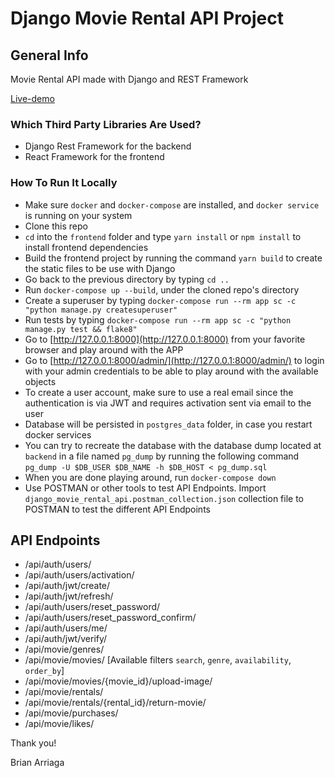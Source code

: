 # Django Movie Rental API Project

## General Info

Movie Rental API made with Django and REST Framework

[Live-demo](http://django-rental-movie-app.herokuapp.com)

### Which Third Party Libraries Are Used?

- Django Rest Framework for the backend
- React Framework for the frontend

### How To Run It Locally

- Make sure `docker` and `docker-compose` are installed, and `docker service` is running on your system
- Clone this repo
- `cd` into the `frontend` folder and type `yarn install` or `npm install` to install frontend dependencies
- Build the frontend project by running the command `yarn build` to create the static files to be use with Django
- Go back to the previous directory by typing `cd ..`
- Run `docker-compose up --build`, under the cloned repo's directory
- Create a superuser by typing `docker-compose run --rm app sc -c "python manage.py createsuperuser"`
- Run tests by typing `docker-compose run --rm app sc -c "python manage.py test && flake8"`
- Go to [http://127.0.0.1:8000](http://127.0.0.1:8000) from your favorite browser and play around with the APP
- Go to [http://127.0.0.1:8000/admin/](http://127.0.0.1:8000/admin/) to login with your admin credentials to be able to play around with the available objects
- To create a user account, make sure to use a real email since the authentication is via JWT and requires activation sent via email to the user
- Database will be persisted in `postgres_data` folder, in case you restart docker services
- You can try to recreate the database with the database dump located at `backend` in a file named `pg_dump` by running the following command `pg_dump -U $DB_USER $DB_NAME -h $DB_HOST < pg_dump.sql`
- When you are done playing around, run `docker-compose down`
- Use POSTMAN or other tools to test API Endpoints. Import `django_movie_rental_api.postman_collection.json` collection file to POSTMAN to test the different API Endpoints

## API Endpoints

- /api/auth/users/
- /api/auth/users/activation/
- /api/auth/jwt/create/
- /api/auth/jwt/refresh/
- /api/auth/users/reset_password/
- /api/auth/users/reset_password_confirm/
- /api/auth/users/me/
- /api/auth/jwt/verify/
- /api/movie/genres/
- /api/movie/movies/ [Available filters `search`, `genre`, `availability`, `order_by`]
- /api/movie/movies/{movie_id}/upload-image/
- /api/movie/rentals/
- /api/movie/rentals/{rental_id}/return-movie/
- /api/movie/purchases/
- /api/movie/likes/

Thank you!

Brian Arriaga
